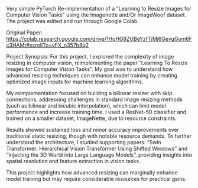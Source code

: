 Very simple PyTorch Re-implementation of a "Learning to Resize Images for Computer Vision Tasks" using the Imagenette and/Or ImageWoof dataset. The project was edited and run through Google Colab.

Original Paper: https://colab.research.google.com/drive/1HqHG9ZUBeYzfTjMj6GevgGom6Fc3HAMt#scrollTo=vFX_o357b8q2

Project Synopsis: For this project, I explored the complexity of image resizing in computer vision, reimplementing the paper “Learning To Resize Images for Computer Vision Tasks”. My goal was to understand how advanced resizing techniques can enhance model training by creating optimized image inputs for machine learning algorithms.

My reimplementation focused on building a bilinear resizer with skip connections, addressing challenges in standard image resizing methods (such as bilinear and bicubic interpolation), which can limit model performance and increase training time. I used a ResNet-50 classifier and trained on a smaller dataset, ImageNette, due to resource constraints.

Results showed sustained loss and minor accuracy improvements over traditional static resizing, though with notable resource demands. To further understand the architecture, I studied supporting papers: “Swin Transformer: Hierarchical Vision Transformer Using Shifted Windows” and “Injecting the 3D World into Large Language Models”, providing insights into spatial resolution and feature extraction in vision tasks.

This project highlights how advanced resizing can marginally enhance model training but may require considerable resources for practical gains.
